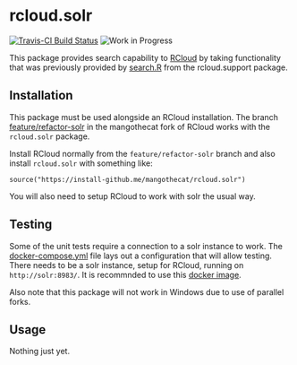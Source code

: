 # rcloud.solr

[![Travis-CI Build Status](https://travis-ci.org/MangoTheCat/rcloud.solr.svg?branch=master)](https://travis-ci.org/MangoTheCat/rcloud.solr)
![Work in Progress](https://img.shields.io/badge/Status-WIP-green.svg)

This package provides search capability to [RCloud](https://github.com/att/rcloud/) by taking functionality that was previously provided by [search.R](https://github.com/att/rcloud/blob/develop/rcloud.support/R/search.R) from the rcloud.support package.

## Installation

This package must be used alongside an RCloud installation. The branch [feature/refactor-solr](https://github.com/mangothecat/rcloud/tree/feature/solr-refactor) in the mangothecat fork of RCloud works with the `rcloud.solr` package.

Install RCloud normally from the `feature/refactor-solr` branch and also install `rcloud.solr` with something like:

```
source("https://install-github.me/mangothecat/rcloud.solr")
```

You will also need to setup RCloud to work with solr the usual way.

## Testing

Some of the unit tests require a connection to a solr instance to work. The [docker-compose.yml]("docker-compose.yaml") file lays out a configuration that will allow testing. There needs to be a solr instance, setup for RCloud, running on `http://solr:8983/`. It is recommnded to use this [docker image](https://hub.docker.com/r/mangothecat/rcloud-solr/).

Also note that this package will not work in Windows due to use of parallel forks.

## Usage

Nothing just yet.
